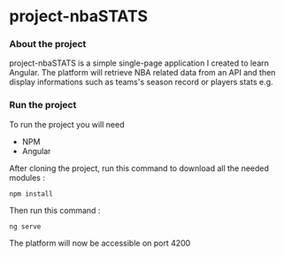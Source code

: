 # project-nbaSTATS

### About the project ###

project-nbaSTATS is a simple single-page application I created to learn Angular. The platform will retrieve NBA related data from an API and then display informations such as teams's season record or players stats e.g.

### Run the project ###

To run the project you will need 

- NPM
- Angular

After cloning the project, run this command to download all the needed modules :

`npm install`

Then run this command :

`ng serve`

The platform will now be accessible on port 4200
